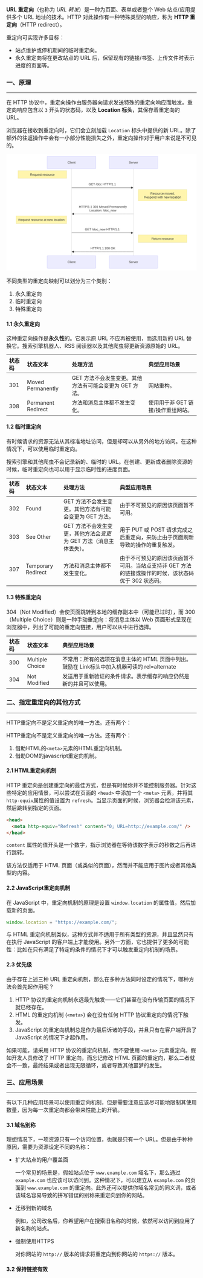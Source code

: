 **URL 重定向**（也称为 *URL 转发*）是一种为页面、表单或者整个 Web 站点/应用提供多个 URL 地址的技术。HTTP 对此操作有一种特殊类型的响应，称为 **HTTP 重定向**（HTTP redirect）。

重定向可实现许多目标：

- 站点维护或停机期间的临时重定向。
- 永久重定向将在更改站点的 URL 后，保留现有的链接/书签、上传文件时表示进度的页面等。



### 一、原理

---

在 HTTP 协议中，重定向操作由服务器向请求发送特殊的重定向响应而触发。重定向响应包含以 `3` 开头的状态码，以及 **Location 标头**，其保存着重定向的 URL。

浏览器在接收到重定向时，它们会立刻加载 `Location` 标头中提供的新 URL。除了额外的往返操作中会有一小部分性能损失之外，重定向操作对于用户来说是不可见的。

![初始请求从客户端发送到服务器。服务器以 301:moved permanently 响应，并带有重定向的 URL。客户端对服务器返回的新 URL 发出 GET 请求，服务端返回 200 OK 响应。](img/httpredirect.svg)

不同类型的重定向映射可以划分为三个类别：

1. 永久重定向
2. 临时重定向
3. 特殊重定向

#### 1.1 永久重定向

这种重定向操作是**永久性**的。它表示原 URL 不应再被使用，而选用新的 URL 替换它。搜索引擎机器人、RSS 阅读器以及其他爬虫将更新资源原始的 URL。

| 状态码 | 状态文本           | 处理方法                                                | 典型应用场景                       |
| :----- | :----------------- | :------------------------------------------------------ | :--------------------------------- |
| 301    | Moved Permanently  | GET 方法不会发生变更。其他方法有可能会变更为 GET 方法。 | 网站重构。                         |
| 308    | Permanent Redirect | 方法和消息主体都不发生变化。                            | 使用用于非 GET 链接/操作重组网站。 |

#### 1.2 临时重定向

有时候请求的资源无法从其标准地址访问，但是却可以从另外的地方访问。在这种情况下，可以使用临时重定向。

搜索引擎和其他爬虫不会记录新的、临时的 URL。在创建、更新或者删除资源的时候，临时重定向也可以用于显示临时性的进度页面。

| 状态码 | 状态文本           | 处理方法                                                     | 典型应用场景                                                 |
| :----- | :----------------- | :----------------------------------------------------------- | :----------------------------------------------------------- |
| 302    | Found              | GET 方法不会发生变更。其他方法有可能会变更为 GET 方法。      | 由于不可预见的原因该页面暂不可用。                           |
| 303    | See Other          | GET 方法不会发生变更，其他方法会*变更*为 GET 方法（消息主体丢失）。 | 用于 PUT 或 POST 请求完成之后重定向，来防止由于页面刷新导致的操作的重复触发。 |
| 307    | Temporary Redirect | 方法和消息主体都不发生变化。                                 | 由于不可预见的原因该页面暂不可用。当站点支持非 GET 方法的链接或操作的时候，该状态码优于 302 状态码。 |

#### 1.3 特殊重定向

304（Not Modified）会使页面跳转到本地的缓存副本中（可能已过时），而 300（Multiple Choice）则是一种手动重定向：将消息主体以 Web 页面形式呈现在浏览器中，列出了可能的重定向链接，用户可以从中进行选择。

| 状态码 | 状态文本        | 典型应用场景                                                 |
| :----- | :-------------- | :----------------------------------------------------------- |
| 300    | Multiple Choice | 不常用：所有的选项在消息主体的 HTML 页面中列出。鼓励在 Link标头中加入机器可读的 rel=alternate |
| 304    | Not Modified    | 发送用于重新验证的条件请求。表示缓存的响应仍然是新的并且可以使用。 |



### 二、指定重定向的其他方式

---

HTTP重定向不是定义重定向的唯一方法。还有两个：

HTTP重定向不是定义重定向的唯一方法。还有两个：

1. 借助HTML的`<meta>`元素的HTML重定向机制。
2. 借助DOM的javascript重定向机制。

#### 2.1 HTML重定向机制

HTTP 重定向是创建重定向的最佳方式，但是有时候你并不能控制服务器。针对这些特定的应用情景，可以尝试在页面的 `<head>` 中添加一个 `<meta>` 元素，并将其`http-equiv`属性的值设置为 `refresh`。当显示页面的时候，浏览器会检测该元素，然后跳转到指定的页面。

```html
<head>
  <meta http-equiv="Refresh" content="0; URL=http://example.com/" />
</head>
```

`content` 属性的值开头是一个数字，指示浏览器在等待该数字表示的秒数之后再进行跳转。

该方法仅适用于 HTML 页面（或类似的页面），然而并不能应用于图片或者其他类型的内容。

#### 2.2 JavaScript重定向机制

在 JavaScript 中，重定向机制的原理是设置 `window.location` 的属性值，然后加载新的页面。

```js
window.location = "https://example.com/";
```

与 HTML 重定向机制类似，这种方式并不适用于所有类型的资源，并且显然只有在执行 JavaScript 的客户端上才能使用。另外一方面，它也提供了更多的可能性：比如在只有满足了特定的条件的情况下才可以触发重定向机制的场景。

#### 2.3 优先级

由于存在上述三种 URL 重定向机制，那么在多种方法同时设定的情况下，哪种方法会首先起作用呢？

1. HTTP 协议的重定向机制永远最先触发——它们甚至在没有传输页面的情况下就已经存在。
2. HTML 的重定向机制 (`<meta>`) 会在没有任何 HTTP 协议重定向的情况下触发。
3. JavaScript 的重定向机制总是作为最后诉诸的手段，并且只有在客户端开启了 JavaScript 的情况下才起作用。

如果可能，请采用 HTTP 协议的重定向机制，而不要使用 `<meta>` 元素重定向。假如开发人员修改了 HTTP 重定向，而忘记修改 HTML 页面的重定向，那么二者就会不一致，最终结果或者出现无限循环，或者导致其他噩梦的发生。



### 三、应用场景

---

有以下几种应用场景可以使用重定向机制，但是需要注意应该尽可能地限制其使用数量，因为每一次重定向都会带来性能上的开销。

#### 3.1 域名别称

理想情况下，一项资源只有一个访问位置，也就是只有一个 URL。但是由于种种原因，需要为资源设定不同的名称：

- 扩大站点的用户覆盖面

  一个常见的场景是，假如站点位于 `www.example.com` 域名下，那么通过 `example.com` 也应该可以访问到。这种情况下，可以建立从 `example.com` 的页面到 `www.example.com` 的重定向。此外还可以提供你域名常见的同义词，或者该域名容易导致的拼写错误的别称来重定向到你的网站。

- 迁移到新的域名

  例如，公司改名后，你希望用户在搜索旧名称的时候，依然可以访问到应用了新名称的站点。

- 强制使用HTTPS

  对你网站的 `http://` 版本的请求将重定向到你网站的 `https://` 版本。

#### 3.2 保持链接有效



























